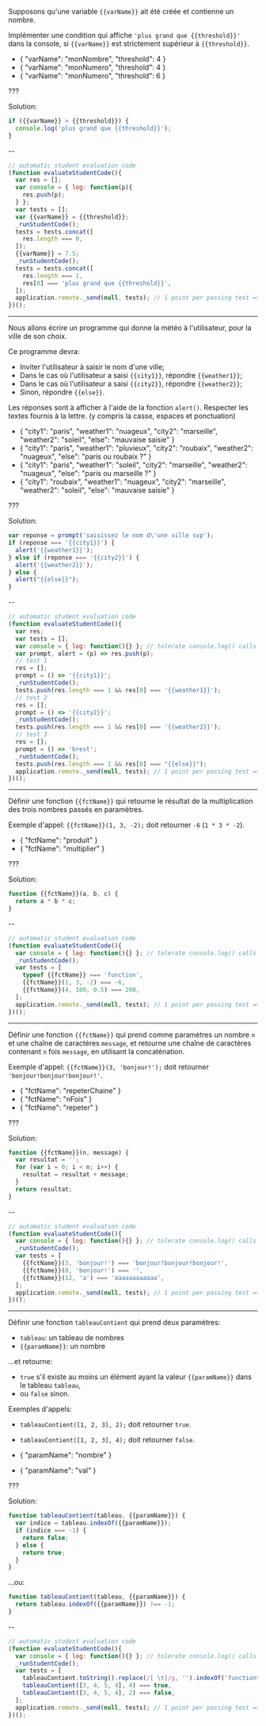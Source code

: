 <!-- Condition simple -->

Supposons qu'une variable `{{varName}}` ait été créée et contienne un nombre.

Implémenter une condition qui affiche `'plus grand que {{threshold}}'` dans la console, si `{{varName}}` est strictement supérieur à `{{threshold}}`.

- { "varName": "monNombre", "threshold": 4 }
- { "varName": "monNumero", "threshold": 4 }
- { "varName": "monNumero", "threshold": 6 }

???

Solution:

```js
if ({{varName}} > {{threshold}}) {
  console.log('plus grand que {{threshold}}');
}
```

--

```js
// automatic student evaluation code
(function evaluateStudentCode(){
  var res = [];
  var console = { log: function(p){
    res.push(p);
  } };
  var tests = [];
  var {{varName}} = {{threshold}};
  _runStudentCode();
  tests = tests.concat([
    res.length === 0,
  ]);
  {{varName}} = 7.5;
  _runStudentCode();
  tests = tests.concat([
    res.length === 1, 
    res[0] === 'plus grand que {{threshold}}',
  ]);
  application.remote._send(null, tests); // 1 point per passing test => 3 pts per exercise
})();
```

---

<!-- Condition avancée -->

Nous allons écrire un programme qui donne la météo à l'utilisateur, pour la ville de son choix.

Ce programme devra:

 - Inviter l'utilisateur à saisir le nom d'une ville;
 - Dans le cas où l'utilisateur a saisi `{{city1}}`, répondre `{{weather1}}`;
 - Dans le cas où l'utilisateur a saisi `{{city2}}`, répondre `{{weather2}}`;
 - Sinon, répondre `{{else}}`.

Les réponses sont à afficher à l'aide de la fonction `alert()`. Respecter les textes fournis à la lettre. (y compris la casse, espaces et ponctuation)

- { "city1": "paris", "weather1": "nuageux", "city2": "marseille", "weather2": "soleil", "else": "mauvaise saisie" }
- { "city1": "paris", "weather1": "pluvieux", "city2": "roubaix", "weather2": "nuageux", "else": "paris ou roubaix ?" }
- { "city1": "paris", "weather1": "soleil", "city2": "marseille", "weather2": "nuageux", "else": "paris ou marseille ?" }
- { "city1": "roubaix", "weather1": "nuageux", "city2": "marseille", "weather2": "soleil", "else": "mauvaise saisie" }

???

Solution:

```js
var reponse = prompt('saisissez le nom d\'une ville svp');
if (reponse === '{{city1}}') {
  alert('{{weather1}}');
} else if (reponse === '{{city2}}') {
  alert('{{weather2}}');
} else {
  alert("{{else}}");
}
```

--

```js
// automatic student evaluation code
(function evaluateStudentCode(){
  var res;
  var tests = [];
  var console = { log: function(){} }; // tolerate console.log() calls
  var prompt, alert = (p) => res.push(p);
  // test 1
  res = [];
  prompt = () => '{{city1}}';
  _runStudentCode();
  tests.push(res.length === 1 && res[0] === '{{weather1}}');
  // test 2
  res = [];
  prompt = () => '{{city2}}';
  _runStudentCode();
  tests.push(res.length === 1 && res[0] === '{{weather2}}');
  // test 3
  res = [];
  prompt = () => 'brest';
  _runStudentCode();
  tests.push(res.length === 1 && res[0] === "{{else}}");
  application.remote._send(null, tests); // 1 point per passing test => 3 pts per exercise
})();
```

---

<!-- Fonctions -->

Définir une fonction `{{fctName}}` qui retourne le résultat de la multiplication des trois nombres passés en paramètres.

Exemple d'appel: `{{fctName}}(1, 3, -2);` doit retourner `-6` (`1 * 3 * -2`).

- { "fctName": "produit" }
- { "fctName": "multiplier" }

???

Solution:

```js
function {{fctName}}(a, b, c) {
  return a * b * c;
}
```

--

```js
// automatic student evaluation code
(function evaluateStudentCode(){
  var console = { log: function(){} }; // tolerate console.log() calls
  _runStudentCode();
  var tests = [
    typeof {{fctName}} === 'function', 
    {{fctName}}(1, 3, -2) === -6,
    {{fctName}}(4, 100, 0.5) === 200,
  ];
  application.remote._send(null, tests); // 1 point per passing test => 3 pts per exercise
})();
```

---

<!-- Boucles -->

Définir une fonction `{{fctName}}` qui prend comme paramètres un nombre `n` et une chaîne de caractères `message`, et retourne une chaîne de caractères contenant `n` fois `message`, en utilisant la concaténation.

Exemple d'appel: `{{fctName}}(3, 'bonjour!');` doit retourner `'bonjour!bonjour!bonjour!'`.

- { "fctName": "repeterChaine" }
- { "fctName": "nFois" }
- { "fctName": "repeter" }

???

Solution:

```js
function {{fctName}}(n, message) {
  var resultat = '';
  for (var i = 0; i < n; i++) {
    resultat = resultat + message;
  }
  return resultat;
}
```

--

```js
// automatic student evaluation code
(function evaluateStudentCode(){
  var console = { log: function(){} }; // tolerate console.log() calls
  _runStudentCode();
  var tests = [
    {{fctName}}(3, 'bonjour!') === 'bonjour!bonjour!bonjour!',
    {{fctName}}(0, 'bonjour!') === '',
    {{fctName}}(12, 'a') === 'aaaaaaaaaaaa',
  ];
  application.remote._send(null, tests); // 1 point per passing test => 3 pts per exercise
})();
```

---

<!-- Tableaux -->

Définir une fonction `tableauContient` qui prend deux paramètres:
 - `tableau`: un tableau de nombres
 - `{{paramName}}`: un nombre

...et retourne:
 - `true` s'il existe au moins un élément ayant la valeur `{{paramName}}` dans le tableau `tableau`,
 - ou `false` sinon.
 
Exemples d'appels:
 - `tableauContient([1, 2, 3], 2);` doit retourner `true`.
 - `tableauContient([1, 2, 3], 4);` doit retourner `false`.

- { "paramName": "nombre" }
- { "paramName": "val" }

???

Solution:

```js
function tableauContient(tableau, {{paramName}}) {
  var indice = tableau.indexOf({{paramName}});
  if (indice === -1) {
    return false;
  } else {
    return true;
  }
}
```

...ou:

```js
function tableauContient(tableau, {{paramName}}) {
  return tableau.indexOf({{paramName}}) !== -1;
}
```

--

```js
// automatic student evaluation code
(function evaluateStudentCode(){
  var console = { log: function(){} }; // tolerate console.log() calls
  _runStudentCode();
  var tests = [
    tableauContient.toString().replace(/[ \t]/g, '').indexOf('functiontableauContient(tableau,{{paramName}}') !== -1,
    tableauContient([3, 4, 5, 4], 4) === true,
    tableauContient([3, 4, 5, 4], 2) === false,
  ];
  application.remote._send(null, tests); // 1 point per passing test => 3 pts per exercise
})();
```
